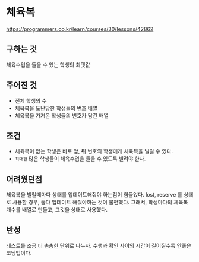 # 체육복
https://programmers.co.kr/learn/courses/30/lessons/42862
## 구하는 것
체육수업을 들을 수 있는 학생의 최댓값
## 주어진 것
- 전체 학생의 수
- 체육복을 도난당한 학생들의 번호 배열
- 체육복을 가져온 학생들의 번호가 담긴 배열
## 조건
- 체육복이 없는 학생은 바로 앞, 뒤 번호의 학생에게 체육복을 빌릴 수 있다. 
- `최대한` 많은 학생들이 체육수업을 들을 수 있도록 빌려야 한다. 
## 어려웠던점
체육복을 빌릴때마다 상태를 업데이트해줘야 하는점이 힘들었다.
lost, reserve 를 상태로 사용할 경우, 둘다 업데이트 해줘야하는 것이 불편했다.
그래서, 학생마다의 체육복 개수를 배열로 만들고, 그것을 상태로 사용했다. 

## 반성
테스트를 조금 더 촘촘한 단위로 나누자. 
수행과 확인 사이의 시간이 길어질수록 안좋은 코딩법이다. 
